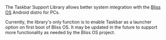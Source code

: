 The Taskbar Support Library allows better system integration with the [Bliss OS](https://blissroms.com) Android distro for PCs.

Currently, the library's only function is to enable Taskbar as a launcher option on first boot of Bliss OS.  It may be updated in the future to support more functionality as needed by the Bliss OS project.